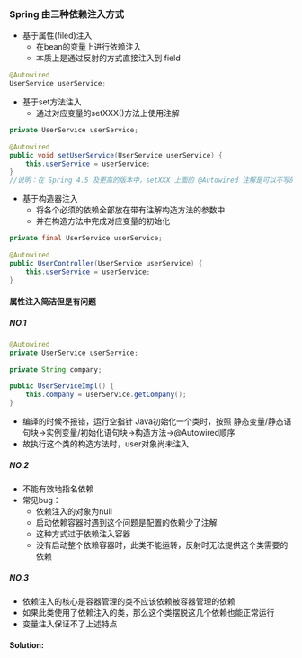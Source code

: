 ### Spring 由三种依赖注入方式
- 基于属性(filed)注入
	- 在bean的变量上进行依赖注入
	- 本质上是通过反射的方式直接注入到 field
```Java
@Autowired
UserService userService;
```

- 基于set方法注入
	- 通过对应变量的setXXX()方法上使用注解
```java
private UserService userService;
 
@Autowired
public void setUserService(UserService userService) {
    this.userService = userService;
}
//说明：在 Spring 4.5 及更高的版本中，setXXX 上面的 @Autowired 注解是可以不写的。
```

- 基于构造器注入
	- 将各个必须的依赖全部放在带有注解构造方法的参数中
	- 并在构造方法中完成对应变量的初始化
```java
private final UserService userService;
 
@Autowired
public UserController(UserService userService) {
    this.userService = userService;
}
```

#### 属性注入简洁但是有问题
##### NO.1
```java
@Autowired
private UserService userService;
 
private String company;
 
public UserServiceImpl() {
    this.company = userService.getCompany();
}
```
- 编译的时候不报错，运行空指针
Java初始化一个类时，按照 静态变量/静态语句块->实例变量/初始化语句块->构造方法->@Autowired顺序
- 故执行这个类的构造方法时，user对象尚未注入

##### NO.2
- 不能有效地指名依赖
- 常见bug：
	- 依赖注入的对象为null
	- 启动依赖容器时遇到这个问题是配置的依赖少了注解
	- 这种方式过于依赖注入容器
	- 没有启动整个依赖容器时，此类不能运转，反射时无法提供这个类需要的依赖
##### NO.3
- 依赖注入的核心是容器管理的类不应该依赖被容器管理的依赖
- 如果此类使用了依赖注入的类，那么这个类摆脱这几个依赖也能正常运行
- 变量注入保证不了上述特点
#### Solution:
